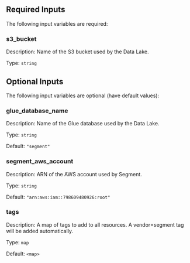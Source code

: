 ## Required Inputs

The following input variables are required:

### s3\_bucket

Description: Name of the S3 bucket used by the Data Lake.

Type: `string`

## Optional Inputs

The following input variables are optional (have default values):

### glue\_database\_name

Description: Name of the Glue database used by the Data Lake.

Type: `string`

Default: `"segment"`

### segment\_aws\_account

Description: ARN of the AWS account used by Segment.

Type: `string`

Default: `"arn:aws:iam::798609480926:root"`

### tags

Description: A map of tags to add to all resources. A vendor=segment tag will be added automatically.

Type: `map`

Default: `<map>`

